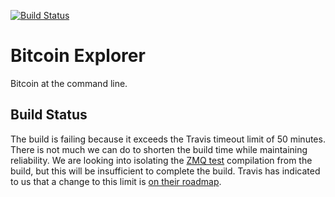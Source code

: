[![Build Status](https://travis-ci.org/libbitcoin/libbitcoin_explorer.svg?branch=master)](https://travis-ci.org/libbitcoin/libbitcoin_explorer)
# Bitcoin Explorer
Bitcoin at the command line.
## Build Status
The build is failing because it exceeds the Travis timeout limit of 50 minutes.
There is not much we can do to shorten the build time while maintaining reliability.
We are looking into isolating the [ZMQ test](https://github.com/zeromq/libzmq/tree/master/tests)
compilation from the build, but this will be insufficient to complete the build.
Travis has indicated to us that a change to this limit is
[on their roadmap](https://github.com/travis-ci/travis-ci/issues/2736#issuecomment-54270410).
